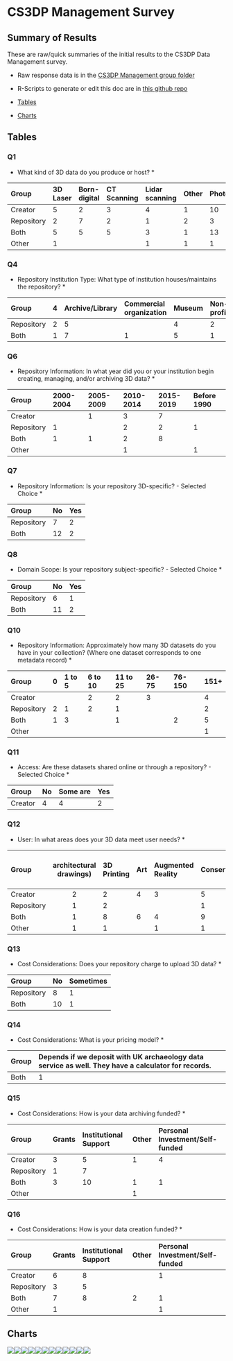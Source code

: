 CS3DP Management Survey
================

Summary of Results
------------------

These are raw/quick summaries of the initial results to the CS3DP Data Management survey.

-   Raw response data is in the [CS3DP Management group folder](https://drive.google.com/drive/u/0/folders/1fc-wqiG6J3lPyPC7WoWyV0GP1bJ6A2BQ)
-   R-Scripts to generate or edit this doc are in [this github repo](https://github.com/magpiedin/CS3DP-management-survey)

-   [Tables](#Tables)
-   [Charts](#Charts)

Tables
------

### Q1

-   What kind of 3D data do you produce or host? \*

| Group      | 3D Laser | Born-digital | CT Scanning | Lidar scanning | Other | Photogrammetry | Structured Light |
|:-----------|:---------|:-------------|:------------|:---------------|:------|:---------------|:-----------------|
| Creator    | 5        | 2            | 3           | 4              | 1     | 10             | 4                |
| Repository | 2        | 7            | 2           | 1              | 2     | 3              | 1                |
| Both       | 5        | 5            | 5           | 3              | 1     | 13             | 6                |
| Other      | 1        |              |             | 1              | 1     | 1              | 1                |

### Q4

-   Repository Institution Type: What type of institution houses/maintains the repository? \*

| Group      | 4   | Archive/Library | Commercial organization | Museum | Non-profit | Other | University department/center |
|:-----------|:----|:----------------|:------------------------|:-------|:-----------|:------|:-----------------------------|
| Repository | 2   | 5               |                         | 4      | 2          |       | 1                            |
| Both       | 1   | 7               | 1                       | 5      | 1          | 1     | 5                            |

### Q6

-   Repository Information: In what year did you or your institution begin creating, managing, and/or archiving 3D data? \*

| Group      | 2000-2004 | 2005-2009 | 2010-2014 | 2015-2019 | Before 1990 |
|:-----------|:----------|:----------|:----------|:----------|:------------|
| Creator    |           | 1         | 3         | 7         |             |
| Repository | 1         |           | 2         | 2         | 1           |
| Both       | 1         | 1         | 2         | 8         |             |
| Other      |           |           | 1         |           | 1           |

### Q7

-   Repository Information: Is your repository 3D-specific? - Selected Choice \*

| Group      | No  | Yes |
|:-----------|:----|:----|
| Repository | 7   | 2   |
| Both       | 12  | 2   |

### Q8

-   Domain Scope: Is your repository subject-specific? - Selected Choice \*

| Group      | No  | Yes |
|:-----------|:----|:----|
| Repository | 6   | 1   |
| Both       | 11  | 2   |

### Q10

-   Repository Information: Approximately how many 3D datasets do you have in your collection? (Where one dataset corresponds to one metadata record) \*

| Group      | 0   | 1 to 5 | 6 to 10 | 11 to 25 | 26-75 | 76-150 | 151+ |
|:-----------|:----|:-------|:--------|:---------|:------|:-------|:-----|
| Creator    |     |        | 2       | 2        | 3     |        | 4    |
| Repository | 2   | 1      | 2       | 1        |       |        | 2    |
| Both       | 1   | 3      |         | 1        |       | 2      | 5    |
| Other      |     |        |         |          |       |        | 1    |

### Q11

-   Access: Are these datasets shared online or through a repository? - Selected Choice \*

| Group   | No  | Some are | Yes |
|:--------|:----|:---------|:----|
| Creator | 4   | 4        | 2   |

### Q12

-   User: In what areas does your 3D data meet user needs? \*

| Group      | architectural drawings) | 3D Printing | Art | Augmented Reality | Conservation/Preservation | Education (Higher Ed.) | Education (K-12) | General Public | Other | Recreational/Hobbyist | Research | Technical Documentation (e.g. engineering | Virtual Reality |
|:-----------|:-----------------------:|:------------|:----|:------------------|:--------------------------|:-----------------------|:-----------------|:---------------|:------|:----------------------|:---------|:------------------------------------------|:----------------|
| Creator    |            2            | 2           | 4   | 3                 | 5                         | 4                      | 1                | 3              | 2     | 2                     | 9        | 2                                         | 3               |
| Repository |            1            | 2           |     |                   | 1                         | 3                      | 1                | 4              | 1     |                       | 5        | 1                                         | 3               |
| Both       |            1            | 8           | 6   | 4                 | 9                         | 8                      | 4                | 7              | 1     | 3                     | 9        | 1                                         | 6               |
| Other      |            1            | 1           |     | 1                 | 1                         | 1                      |                  | 1              |       |                       | 1        | 1                                         |                 |

### Q13

-   Cost Considerations: Does your repository charge to upload 3D data? \*

| Group      | No  | Sometimes |
|:-----------|:----|:----------|
| Repository | 8   | 1         |
| Both       | 10  | 1         |

### Q14

-   Cost Considerations: What is your pricing model? \*

| Group | Depends if we deposit with UK archaeology data service as well. They have a calculator for records. |
|:------|:----------------------------------------------------------------------------------------------------|
| Both  | 1                                                                                                   |

### Q15

-   Cost Considerations: How is your data archiving funded? \*

| Group      | Grants | Institutional Support | Other | Personal Investment/Self-funded |
|:-----------|:-------|:----------------------|:------|:--------------------------------|
| Creator    | 3      | 5                     | 1     | 4                               |
| Repository | 1      | 7                     |       |                                 |
| Both       | 3      | 10                    | 1     | 1                               |
| Other      |        |                       | 1     |                                 |

### Q16

-   Cost Considerations: How is your data creation funded? \*

| Group      | Grants | Institutional Support | Other | Personal Investment/Self-funded |
|:-----------|:-------|:----------------------|:------|:--------------------------------|
| Creator    | 6      | 8                     |       | 1                               |
| Repository | 3      | 5                     |       |                                 |
| Both       | 7      | 8                     | 2     | 1                               |
| Other      | 1      |                       |       | 1                               |

Charts
------

![](CS3DP_mgmt_files/figure-markdown_github/unnamed-chunk-3-1.png)![](CS3DP_mgmt_files/figure-markdown_github/unnamed-chunk-3-2.png)![](CS3DP_mgmt_files/figure-markdown_github/unnamed-chunk-3-3.png)![](CS3DP_mgmt_files/figure-markdown_github/unnamed-chunk-3-4.png)![](CS3DP_mgmt_files/figure-markdown_github/unnamed-chunk-3-5.png)![](CS3DP_mgmt_files/figure-markdown_github/unnamed-chunk-3-6.png)![](CS3DP_mgmt_files/figure-markdown_github/unnamed-chunk-3-7.png)![](CS3DP_mgmt_files/figure-markdown_github/unnamed-chunk-3-8.png)![](CS3DP_mgmt_files/figure-markdown_github/unnamed-chunk-3-9.png)![](CS3DP_mgmt_files/figure-markdown_github/unnamed-chunk-3-10.png)![](CS3DP_mgmt_files/figure-markdown_github/unnamed-chunk-3-11.png)![](CS3DP_mgmt_files/figure-markdown_github/unnamed-chunk-3-12.png)
